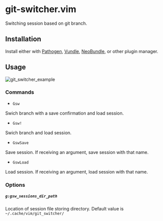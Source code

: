 # git-switcher.vim

Switching session based on git branch.

## Installation

Install either with [Pathogen](https://github.com/tpope/vim-pathogen), [Vundle](https://github.com/gmarik/Vundle.vim), [NeoBundle](https://github.com/Shougo/neobundle.vim), or other plugin manager.

## Usage

![git_switcher_example](https://raw.githubusercontent.com/wiki/ToruIwashita/git-switcher.vim/images/git_switcher_example.gif)

### Commands

 - `Gsw`

Swich branch with a save confirmation and load session.

 - `Gsw!`

Swich branch and load session.

 - `GswSave`

Save session. If receiving an argument, save session with that name.

 - `GswLoad`

Load session. If receiving an argument, load session with that name.

### Options

##### `g:gsw_sessions_dir_path`

Location of session file storing directory. Default value is `~/.cache/vim/git_switcher/`

